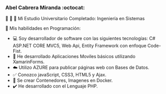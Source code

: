 ### Abel Cabrera Miranda :octocat:
📗 📘 📒 Mi Estudio Universitario Completado: Ingeniería en Sistemas

💪 Mis habilidades en Programación:

- 💻 Soy desarrollador de software con las siguientes tecnologías: C# ASP.NET CORE MVC5, Web Api, Entity Framework con enfoque Code-Fist.
- 📲 He desarrollado Aplicaciones Moviles básicos utilizando XamarinForms.
- ☁️ Utilizo AZURE para publicar páginas web con Bases de Datos.
- ✅ Conozco javaScript, CSS3, HTML5 y Ajax.
- 🐳 Se crear Contenedores, Imagenes en Docker.
- :heavy_check_mark: He desarrollado con el Lenguaje PHP.

